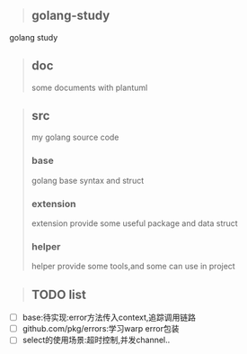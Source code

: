 >## golang-study
golang study

>## doc
> some documents with plantuml 

>## src 
> my golang source code
> ### base
> golang base syntax and struct
> ### extension
> extension provide some useful package and data struct
> ### helper
> helper provide some tools,and some can use in project

>## TODO list
- [ ] base:待实现:error方法传入context,追踪调用链路
- [ ] github.com/pkg/errors:学习warp error包装
- [ ] select的使用场景:超时控制,并发channel..